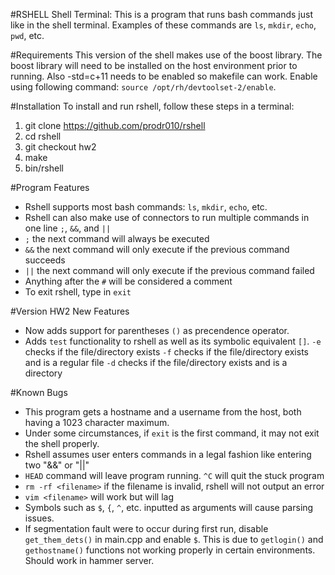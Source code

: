 #RSHELL
Shell Terminal: This is a program that runs bash commands just like in the shell
terminal. Examples of these commands are `ls`, `mkdir`, `echo`, `pwd`, etc.

#Requirements
This version of the shell makes use of the boost library. The boost library will 
need to be installed on the host environment prior to running. Also -std=c+11 
needs to be enabled so makefile can work. Enable using following command: 
`source /opt/rh/devtoolset-2/enable`.

#Installation
To install and run rshell, follow these steps in a terminal:

1. git clone https://github.com/prodr010/rshell
2. cd rshell
3. git checkout hw2
4. make
5. bin/rshell

#Program Features
- Rshell supports most bash commands: `ls`, `mkdir`, `echo`, etc.
- Rshell can also make use of connectors to run multiple commands in one line
`;`, `&&`, and `||`
- `;` the next command will always be executed
- `&&` the next command will only execute if the previous command succeeds
- `||`  the next command will only execute if the previous command failed
- Anything after the `#` will be considered a comment
- To exit rshell, type in `exit`

#Version HW2 New Features
- Now adds support for parentheses `()` as precendence operator.
- Adds `test` functionality to rshell as well as its symbolic equivalent `[]`.
`-e` checks if the file/directory exists
`-­f` checks if the file/directory exists and is a regular file
`-d` checks if the file/directory exists and is a directory

#Known Bugs
- This program gets a hostname and a username from the host, both having a 1023 
character maximum.
- Under some circumstances, if `exit` is the first command, it may not exit the
shell properly.
- Rshell assumes user enters commands in a legal fashion like entering two "&&" 
or "||"
- `HEAD` command will leave program running. `^C` will quit the stuck program
- `rm -rf <filename>` if the filename is invalid, rshell will not output an error
- `vim <filename>` will work but will lag
- Symbols such as `$`, `{`, `^`, etc. inputted as arguments will cause parsing 
issues. 
- If segmentation fault were to occur during first run, disable `get_them_dets()`
in main.cpp and enable `$`. This is due to `getlogin()` and `gethostname()` 
functions not working properly in certain environments. Should work in hammer
server. 
